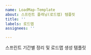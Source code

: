 ```yaml
---
name: LoadMap-Template
about: 스프린트 플래닝(로드맵) 템플릿
title: ''
labels: 로드맵
assignees: ''

---
```


스프린트 기간별 정리 및 로드맵 생성 템플릿
